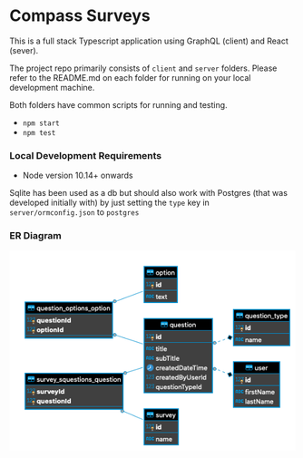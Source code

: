 # Compass Surveys

This is a full stack Typescript application using GraphQL (client) and React (sever).

The project repo primarily consists of `client` and `server` folders. 
Please refer to the README.md on each folder for running on your local development machine.

Both folders have common scripts for running and testing.
- `npm start`
- `npm test`

### Local Development Requirements
- Node version 10.14+ onwards

Sqlite has been used as a db but should also work with Postgres (that was developed initially with) by just setting the `type` key in `server/ormconfig.json` to `postgres`

### ER Diagram
![](./Compass-Surveys-ER-Diagram.png)

